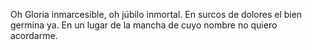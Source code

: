 Oh Gloria inmarcesible, oh júbilo inmortal. En surcos de dolores el bien germina ya. En un lugar de la mancha de cuyo nombre no quiero acordarme.

